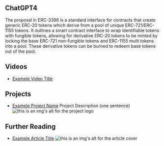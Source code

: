 ## ChatGPT4

The proposal in ERC-3386 is a standard interface for contracts that create generic ERC-20 tokens which derive from a pool of unique ERC-721/ERC-1155 tokens. It outlines a smart contract interface to wrap identifiable tokens with fungible tokens, allowing for derivative ERC-20 tokens to be minted by locking the base ERC-721 non-fungible tokens and ERC-1155 multi tokens into a pool. These derivative tokens can be burned to redeem base tokens out of the pool.

## Videos

- [Example Video Title](https://www.youtube.com/watch?v=TDGq4aeevgY)

## Projects

- [Example Project Name](https://xxxx.xxx/xxxxx) Project Description (one sentence) ![this is an img's alt for the project logo](https://xxxx.xxx/project-logo.xxx)

## Further Reading

- [Example Article Title](https://xxxx.xxx/xxxxx) ![this is an img's alt for the article cover](https://xxxx.xxx/article-cover.xxx)
